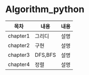# Algorithm_python

|목차|내용|내용|
|------|---|---|
|chapter1|그리디|설명|
|chapter2|구현|설명|
|chapter3|DFS,BFS|설명|
|chapter4|정렬|설명|

